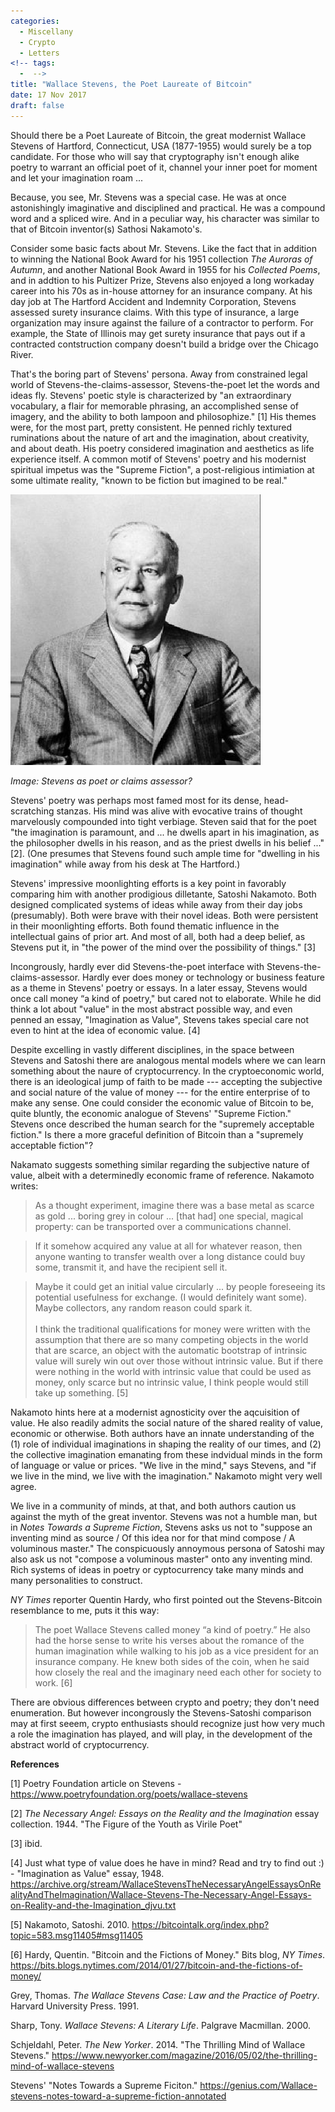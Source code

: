 ```yaml
---
categories:
  - Miscellany
  - Crypto
  - Letters
<!-- tags:
  -  -->
title: "Wallace Stevens, the Poet Laureate of Bitcoin"
date: 17 Nov 2017
draft: false
---
```

Should there be a Poet Laureate of Bitcoin, the great modernist Wallace Stevens of Hartford, Connecticut, USA (1877-1955) would surely be a top candidate. For those who will say that cryptography isn't enough alike poetry to warrant an official poet of it, channel your inner poet for moment and let your imagination roam ...

Because, you see, Mr. Stevens was a special case. He was at once astonishingly imaginative and disciplined and practical. He was a compound word and a spliced wire. And in a peculiar way, his character was similar to that of Bitcoin inventor(s) Sathosi Nakamoto's. 

Consider some basic facts about Mr. Stevens. Like the fact that in addition to winning the National Book Award for his 1951 collection *The Auroras of Autumn*, and another National Book Award in 1955 for his *Collected Poems*, and in addtion to his Pultizer Prize, Stevens also enjoyed a long workaday career into his 70s as in-house attorney for an insurance company. At his day job at The Hartford Accident and Indemnity Corporation, Stevens assessed surety insurance claims. With this type of insurance, a large organization may insure against the failure of a contractor to perform. For example, the State of Illinois may get surety insurance that pays out if a contracted contstruction company doesn't build a bridge over the Chicago River. 


That's the boring part of Stevens' persona. Away from constrained legal world of Stevens-the-claims-assessor, Stevens-the-poet let the words and ideas fly. Stevens' poetic style is characterized by "an extraordinary vocabulary, a flair for memorable phrasing, an accomplished sense of imagery, and the ability to both lampoon and philosophize." [1] His themes were, for the most part, pretty consistent. He penned richly textured ruminations about the nature of art and the imagination, about creativity, and about death. His poetry considered imagination and aesthetics as life experience itself. A common motif of Stevens' poetry and his modernist spiritual impetus was the "Supreme Fiction", a post-religious intimiation at some ultimate reality, "known to be fiction but imagined to be real." 

<img src="/stevens.png" alt="wallace stevens bitcoin" style="width: 400px;" style="float: center;"/>

*Image: Stevens as poet or claims assessor?*

Stevens' poetry was perhaps most famed most for its dense, head-scratching stanzas. His mind was alive with evocative trains of thought marvelously compounded into tight verbiage. Steven said that for the poet "the imagination is paramount, and ... he dwells apart in his imagination, as the philosopher dwells in his reason, and as the priest dwells in his belief ..." [2]. (One presumes that Stevens found such ample time for "dwelling in his imagination" while away from his desk at The Hartford.)

Stevens' impressive moonlighting efforts is a key point in favorably comparing him with another prodigious dilletante, Satoshi Nakamoto. Both designed complicated systems of ideas while away from their day jobs (presumably). Both were brave with their novel ideas. Both were persistent in their moonlighting efforts. Both found thematic influence in the intellectual gains of prior art. And most of all, both had a deep belief, as Stevens put it, in "the power of the mind over the possibility of things." [3]

Incongrously, hardly ever did Stevens-the-poet interface with Stevens-the-claims-assessor. Hardly ever does money or technology or business feature as a theme in Stevens' poetry or essays. In a later essay, Stevens would once call money “a kind of poetry," but cared not to elaborate. While he did think a lot about "value" in the most abstract possible way, and even penned an essay, "Imagination as Value", Stevens takes special care not even to hint at the idea of economic value. [4]

Despite excelling in vastly different disciplines, in the space between Stevens and Satoshi there are analogous mental models where we can learn something about the naure of cryptocurrency. In the cryptoeconomic world, there is an ideological jump of faith to be made --- accepting the subjective and social nature of the value of money --- for the entire enterprise of to make any sense. One could consider the economic value of Bitcoin to be, quite bluntly, the economic analogue of Stevens' "Supreme Fiction." Stevens once described the human search for the "supremely acceptable fiction." Is there a more graceful definition of Bitcoin than a "supremely acceptable fiction"?

Nakamato suggests something similar regarding the subjective nature of value, albeit with a determinedly economic frame of reference. Nakamoto writes:

> As a thought experiment, imagine there was a base metal as scarce as gold ... boring grey in colour ... [that had] one special, magical property: can be transported over a communications channel. 

>If it somehow acquired any value at all for whatever reason, then anyone wanting to transfer wealth over a long distance could buy some, transmit it, and have the recipient sell it. 

> Maybe it could get an initial value circularly ... by people foreseeing its potential usefulness for exchange. (I would definitely want some). Maybe collectors, any random reason could spark it. <br><br>
> I think the traditional qualifications for money were written with the assumption that there are so many competing objects in the world that are scarce, an object with the automatic bootstrap of intrinsic value will surely win out over those without intrinsic value. But if there were nothing in the world with intrinsic value that could be used as money, only scarce but no intrinsic value, I think people would still take up something.  [5]

Nakamoto hints here at a modernist agnosticity over the aqcuisition of value. He also readily admits the social nature of the shared reality of value, economic or otherwise. Both authors have an innate understanding of the (1) role of individual imaginations in shaping the reality of our times, and (2) the collective imagination emanating from these indvidual minds in the form of language or value or prices. "We live in the mind," says Stevens, and "if we live in the mind, we live with the imagination." Nakamoto might very well agree. 

We live in a community of minds, at that, and both authors caution us against the myth of the great inventor. Stevens was not a humble man, but in *Notes Towards a Supreme Fiction*, Stevens asks us not to "suppose an inventing mind as source / Of this idea nor for that mind compose / A voluminous master." The conspicuously annoymous persona of Satoshi may also ask us not "compose a voluminous master" onto any inventing mind. Rich systems of ideas in poetry or cyptocurrency take many minds and many personalities to construct. 

*NY Times* reporter Quentin Hardy, who first pointed out the Stevens-Bitcoin resemblance to me, puts it this way:

>The poet Wallace Stevens called money “a kind of poetry.” He also had the horse sense to write his verses about the romance of the human imagination while walking to his job as a vice president for an insurance company. He knew both sides of the coin, when he said how closely the real and the imaginary need each other for society to work. [6]

There are obvious differences between crypto and poetry; they don't need enumeration. But however incongrously the Stevens-Satoshi comparison may at first seeem, crypto enthusiasts should recognize just how very much a role the imagination has played, and will play, in the development of the abstract world of cryptocurrency. 


**References**

[1] Poetry Foundation article on Stevens - https://www.poetryfoundation.org/poets/wallace-stevens

[2] *The Necessary Angel: Essays on the Reality and the Imagination* essay collection. 1944. "The Figure of the Youth as Virile Poet"

[3] ibid.

[4] Just what type of value does he have in mind? Read and try to find out :) - "Imagination as Value" essay, 1948. https://archive.org/stream/WallaceStevensTheNecessaryAngelEssaysOnRealityAndTheImagination/Wallace-Stevens-The-Necessary-Angel-Essays-on-Reality-and-the-Imagination_djvu.txt

[5] Nakamoto, Satoshi. 2010. https://bitcointalk.org/index.php?topic=583.msg11405#msg11405

[6] Hardy, Quentin. "Bitcoin and the Fictions of Money." Bits blog, *NY Times*. https://bits.blogs.nytimes.com/2014/01/27/bitcoin-and-the-fictions-of-money/

Grey, Thomas. *The Wallace Stevens Case: Law and the Practice of Poetry*. Harvard University Press. 1991.

Sharp, Tony. *Wallace Stevens: A Literary Life*. Palgrave Macmillan. 2000.

Schjeldahl, Peter. *The New Yorker*. 2014. "The Thrilling Mind of Wallace Stevens." https://www.newyorker.com/magazine/2016/05/02/the-thrilling-mind-of-wallace-stevens

Stevens' "Notes Towards a Supreme Ficiton." https://genius.com/Wallace-stevens-notes-toward-a-supreme-fiction-annotated



